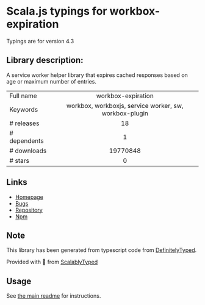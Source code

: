 
# Scala.js typings for workbox-expiration

Typings are for version 4.3

## Library description:
A service worker helper library that expires cached responses based on age or maximum number of entries.

|                    |                 |
| ------------------ | :-------------: |
| Full name          | workbox-expiration |
| Keywords           | workbox, workboxjs, service worker, sw, workbox-plugin |
| # releases         | 18 |
| # dependents       | 1 |
| # downloads        | 19770848 |
| # stars            | 0 |

## Links
- [Homepage](https://github.com/GoogleChrome/workbox)
- [Bugs](https://github.com/googlechrome/workbox/issues)
- [Repository](https://github.com/googlechrome/workbox)
- [Npm](https://www.npmjs.com/package/workbox-expiration)
    


## Note
This library has been generated from typescript code from [DefinitelyTyped](https://definitelytyped.org).

Provided with :purple_heart: from [ScalablyTyped](https://github.com/oyvindberg/ScalablyTyped)

## Usage
See [the main readme](../../readme.md) for instructions.


